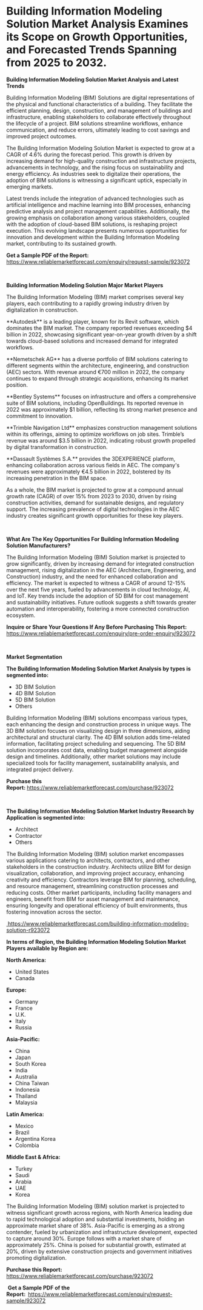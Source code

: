 <p><h1>Building Information Modeling Solution Market Analysis Examines its Scope on Growth Opportunities, and Forecasted Trends Spanning from 2025 to 2032.</h1></p><p><strong>Building Information Modeling Solution Market Analysis and Latest Trends</strong></p>
<p><p>Building Information Modeling (BIM) Solutions are digital representations of the physical and functional characteristics of a building. They facilitate the efficient planning, design, construction, and management of buildings and infrastructure, enabling stakeholders to collaborate effectively throughout the lifecycle of a project. BIM solutions streamline workflows, enhance communication, and reduce errors, ultimately leading to cost savings and improved project outcomes.</p><p>The Building Information Modeling Solution Market is expected to grow at a CAGR of 4.6% during the forecast period. This growth is driven by increasing demand for high-quality construction and infrastructure projects, advancements in technology, and the rising focus on sustainability and energy efficiency. As industries seek to digitalize their operations, the adoption of BIM solutions is witnessing a significant uptick, especially in emerging markets.</p><p>Latest trends include the integration of advanced technologies such as artificial intelligence and machine learning into BIM processes, enhancing predictive analysis and project management capabilities. Additionally, the growing emphasis on collaboration among various stakeholders, coupled with the adoption of cloud-based BIM solutions, is reshaping project execution. This evolving landscape presents numerous opportunities for innovation and development within the Building Information Modeling market, contributing to its sustained growth.</p></p>
<p><strong>Get a Sample PDF of the Report:&nbsp;</strong> <a href="https://www.reliablemarketforecast.com/enquiry/request-sample/923072?utm_campaign=1897&utm_medium=2&utm_source=Github&utm_content=ia&utm_term=18042025&utm_id=building-information-modeling-solution">https://www.reliablemarketforecast.com/enquiry/request-sample/923072</a></p>
<p>&nbsp;</p>
<p><strong>Building Information Modeling Solution Major Market Players</strong></p>
<p><p>The Building Information Modeling (BIM) market comprises several key players, each contributing to a rapidly growing industry driven by digitalization in construction. </p><p>**Autodesk** is a leading player, known for its Revit software, which dominates the BIM market. The company reported revenues exceeding $4 billion in 2022, showcasing significant year-on-year growth driven by a shift towards cloud-based solutions and increased demand for integrated workflows.</p><p>**Nemetschek AG** has a diverse portfolio of BIM solutions catering to different segments within the architecture, engineering, and construction (AEC) sectors. With revenue around €700 million in 2022, the company continues to expand through strategic acquisitions, enhancing its market position.</p><p>**Bentley Systems** focuses on infrastructure and offers a comprehensive suite of BIM solutions, including OpenBuildings. Its reported revenue in 2022 was approximately $1 billion, reflecting its strong market presence and commitment to innovation.</p><p>**Trimble Navigation Ltd** emphasizes construction management solutions within its offerings, aiming to optimize workflows on job sites. Trimble’s revenue was around $3.5 billion in 2022, indicating robust growth propelled by digital transformation in construction.</p><p>**Dassault Systèmes S.A.** provides the 3DEXPERIENCE platform, enhancing collaboration across various fields in AEC. The company's revenues were approximately €4.5 billion in 2022, bolstered by its increasing penetration in the BIM space.</p><p>As a whole, the BIM market is projected to grow at a compound annual growth rate (CAGR) of over 15% from 2023 to 2030, driven by rising construction activities, demand for sustainable designs, and regulatory support. The increasing prevalence of digital technologies in the AEC industry creates significant growth opportunities for these key players.</p></p>
<p>&nbsp;</p>
<p><strong>What Are The Key Opportunities For Building Information Modeling Solution Manufacturers?</strong></p>
<p><p>The Building Information Modeling (BIM) Solution market is projected to grow significantly, driven by increasing demand for integrated construction management, rising digitalization in the AEC (Architecture, Engineering, and Construction) industry, and the need for enhanced collaboration and efficiency. The market is expected to witness a CAGR of around 12-15% over the next five years, fueled by advancements in cloud technology, AI, and IoT. Key trends include the adoption of 5D BIM for cost management and sustainability initiatives. Future outlook suggests a shift towards greater automation and interoperability, fostering a more connected construction ecosystem.</p></p>
<p><strong>Inquire or Share Your Questions If Any Before Purchasing This Report:</strong> <a href="https://www.reliablemarketforecast.com/enquiry/pre-order-enquiry/923072?utm_campaign=1897&utm_medium=2&utm_source=Github&utm_content=ia&utm_term=18042025&utm_id=building-information-modeling-solution">https://www.reliablemarketforecast.com/enquiry/pre-order-enquiry/923072</a></p>
<p>&nbsp;</p>
<p><strong>Market Segmentation</strong></p>
<p><strong>The Building Information Modeling Solution Market Analysis by types is segmented into:</strong></p>
<p><ul><li>3D BIM Solution</li><li>4D BIM Solution</li><li>5D BIM Solution</li><li>Others</li></ul></p>
<p><p>Building Information Modeling (BIM) solutions encompass various types, each enhancing the design and construction process in unique ways. The 3D BIM solution focuses on visualizing design in three dimensions, aiding architectural and structural clarity. The 4D BIM solution adds time-related information, facilitating project scheduling and sequencing. The 5D BIM solution incorporates cost data, enabling budget management alongside design and timelines. Additionally, other market solutions may include specialized tools for facility management, sustainability analysis, and integrated project delivery.</p></p>
<p><strong>Purchase this Report:&nbsp;</strong><a href="https://www.reliablemarketforecast.com/purchase/923072?utm_campaign=1897&utm_medium=2&utm_source=Github&utm_content=ia&utm_term=18042025&utm_id=building-information-modeling-solution">https://www.reliablemarketforecast.com/purchase/923072</a></p>
<p>&nbsp;</p>
<p><strong>The Building Information Modeling Solution Market Industry Research by Application is segmented into:</strong></p>
<p><ul><li>Architect</li><li>Contractor</li><li>Others</li></ul></p>
<p><p>The Building Information Modeling (BIM) solution market encompasses various applications catering to architects, contractors, and other stakeholders in the construction industry. Architects utilize BIM for design visualization, collaboration, and improving project accuracy, enhancing creativity and efficiency. Contractors leverage BIM for planning, scheduling, and resource management, streamlining construction processes and reducing costs. Other market participants, including facility managers and engineers, benefit from BIM for asset management and maintenance, ensuring longevity and operational efficiency of built environments, thus fostering innovation across the sector.</p></p>
<p><a href="https://www.reliablemarketforecast.com/building-information-modeling-solution-r923072?utm_campaign=1897&utm_medium=2&utm_source=Github&utm_content=ia&utm_term=18042025&utm_id=building-information-modeling-solution">&nbsp;https://www.reliablemarketforecast.com/building-information-modeling-solution-r923072</a></p>
<p><strong>In terms of Region, the Building Information Modeling Solution Market Players available by Region are:</strong></p>
<p>
    <p> <strong> North America: </strong>
        <ul>
            <li>United States</li>
            <li>Canada</li>
        </ul>
        </p> 
    <p> <strong> Europe: </strong>
        <ul>
            <li>Germany</li>
            <li>France</li>
            <li>U.K.</li>
            <li>Italy</li>
            <li>Russia</li>
        </ul>
        </p> 
    <p> <strong> Asia-Pacific: </strong>
        <ul>
            <li>China</li>
            <li>Japan</li>
            <li>South Korea</li>
            <li>India</li>
            <li>Australia</li>
            <li>China Taiwan</li>
            <li>Indonesia</li>
            <li>Thailand</li>
            <li>Malaysia</li>
        </ul>
        </p> 
    <p> <strong> Latin America: </strong>
        <ul>
            <li>Mexico</li>
            <li>Brazil</li>
            <li>Argentina Korea</li>
            <li>Colombia</li>
        </ul>
        </p> 
    <p> <strong> Middle East & Africa: </strong>
        <ul>
            <li>Turkey</li>
            <li>Saudi</li>
            <li>Arabia</li>
            <li>UAE</li>
            <li>Korea</li>
        </ul>
    </p>
    </p>
<p><p>The Building Information Modeling (BIM) solution market is projected to witness significant growth across regions, with North America leading due to rapid technological adoption and substantial investments, holding an approximate market share of 38%. Asia-Pacific is emerging as a strong contender, fueled by urbanization and infrastructure development, expected to capture around 30%. Europe follows with a market share of approximately 25%. China is poised for substantial growth, estimated at 20%, driven by extensive construction projects and government initiatives promoting digitalization.</p></p>
<p><strong>Purchase this Report: </strong><a href="https://www.reliablemarketforecast.com/purchase/923072?utm_campaign=1897&utm_medium=2&utm_source=Github&utm_content=ia&utm_term=18042025&utm_id=building-information-modeling-solution">https://www.reliablemarketforecast.com/purchase/923072</a></p>
<p>&nbsp;<strong>Get a Sample PDF of the Report:&nbsp;&nbsp;</strong><a href="https://www.reliablemarketforecast.com/enquiry/request-sample/923072?utm_campaign=1897&utm_medium=2&utm_source=Github&utm_content=ia&utm_term=18042025&utm_id=building-information-modeling-solution">https://www.reliablemarketforecast.com/enquiry/request-sample/923072</a></p>
<p><strong></strong></p>
<p><p></p><p></p><p></p></p>